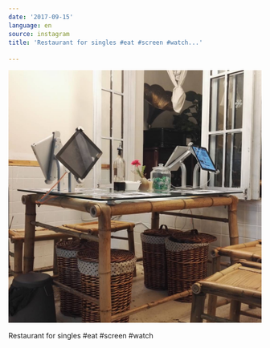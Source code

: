 ```yaml
---
date: '2017-09-15'
language: en
source: instagram
title: 'Restaurant for singles #eat #screen #watch...'

---
```


![](/uploads/instagram/201709/8e8e146a6a68ce1208b1d2fdd7fda809.jpg)

Restaurant for singles #eat #screen #watch
            